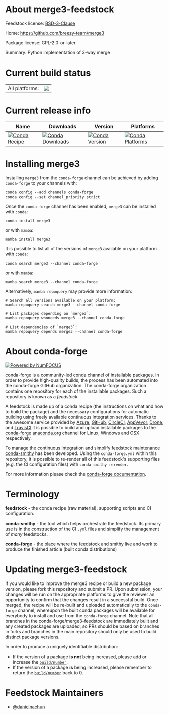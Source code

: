 About merge3-feedstock
======================

Feedstock license: [BSD-3-Clause](https://github.com/conda-forge/merge3-feedstock/blob/main/LICENSE.txt)

Home: https://github.com/breezy-team/merge3

Package license: GPL-2.0-or-later

Summary: Python implementation of 3-way merge

Current build status
====================


<table><tr><td>All platforms:</td>
    <td>
      <a href="https://dev.azure.com/conda-forge/feedstock-builds/_build/latest?definitionId=25214&branchName=main">
        <img src="https://dev.azure.com/conda-forge/feedstock-builds/_apis/build/status/merge3-feedstock?branchName=main">
      </a>
    </td>
  </tr>
</table>

Current release info
====================

| Name | Downloads | Version | Platforms |
| --- | --- | --- | --- |
| [![Conda Recipe](https://img.shields.io/badge/recipe-merge3-green.svg)](https://anaconda.org/conda-forge/merge3) | [![Conda Downloads](https://img.shields.io/conda/dn/conda-forge/merge3.svg)](https://anaconda.org/conda-forge/merge3) | [![Conda Version](https://img.shields.io/conda/vn/conda-forge/merge3.svg)](https://anaconda.org/conda-forge/merge3) | [![Conda Platforms](https://img.shields.io/conda/pn/conda-forge/merge3.svg)](https://anaconda.org/conda-forge/merge3) |

Installing merge3
=================

Installing `merge3` from the `conda-forge` channel can be achieved by adding `conda-forge` to your channels with:

```
conda config --add channels conda-forge
conda config --set channel_priority strict
```

Once the `conda-forge` channel has been enabled, `merge3` can be installed with `conda`:

```
conda install merge3
```

or with `mamba`:

```
mamba install merge3
```

It is possible to list all of the versions of `merge3` available on your platform with `conda`:

```
conda search merge3 --channel conda-forge
```

or with `mamba`:

```
mamba search merge3 --channel conda-forge
```

Alternatively, `mamba repoquery` may provide more information:

```
# Search all versions available on your platform:
mamba repoquery search merge3 --channel conda-forge

# List packages depending on `merge3`:
mamba repoquery whoneeds merge3 --channel conda-forge

# List dependencies of `merge3`:
mamba repoquery depends merge3 --channel conda-forge
```


About conda-forge
=================

[![Powered by
NumFOCUS](https://img.shields.io/badge/powered%20by-NumFOCUS-orange.svg?style=flat&colorA=E1523D&colorB=007D8A)](https://numfocus.org)

conda-forge is a community-led conda channel of installable packages.
In order to provide high-quality builds, the process has been automated into the
conda-forge GitHub organization. The conda-forge organization contains one repository
for each of the installable packages. Such a repository is known as a *feedstock*.

A feedstock is made up of a conda recipe (the instructions on what and how to build
the package) and the necessary configurations for automatic building using freely
available continuous integration services. Thanks to the awesome service provided by
[Azure](https://azure.microsoft.com/en-us/services/devops/), [GitHub](https://github.com/),
[CircleCI](https://circleci.com/), [AppVeyor](https://www.appveyor.com/),
[Drone](https://cloud.drone.io/welcome), and [TravisCI](https://travis-ci.com/)
it is possible to build and upload installable packages to the
[conda-forge](https://anaconda.org/conda-forge) [anaconda.org](https://anaconda.org/)
channel for Linux, Windows and OSX respectively.

To manage the continuous integration and simplify feedstock maintenance
[conda-smithy](https://github.com/conda-forge/conda-smithy) has been developed.
Using the ``conda-forge.yml`` within this repository, it is possible to re-render all of
this feedstock's supporting files (e.g. the CI configuration files) with ``conda smithy rerender``.

For more information please check the [conda-forge documentation](https://conda-forge.org/docs/).

Terminology
===========

**feedstock** - the conda recipe (raw material), supporting scripts and CI configuration.

**conda-smithy** - the tool which helps orchestrate the feedstock.
                   Its primary use is in the construction of the CI ``.yml`` files
                   and simplify the management of *many* feedstocks.

**conda-forge** - the place where the feedstock and smithy live and work to
                  produce the finished article (built conda distributions)


Updating merge3-feedstock
=========================

If you would like to improve the merge3 recipe or build a new
package version, please fork this repository and submit a PR. Upon submission,
your changes will be run on the appropriate platforms to give the reviewer an
opportunity to confirm that the changes result in a successful build. Once
merged, the recipe will be re-built and uploaded automatically to the
`conda-forge` channel, whereupon the built conda packages will be available for
everybody to install and use from the `conda-forge` channel.
Note that all branches in the conda-forge/merge3-feedstock are
immediately built and any created packages are uploaded, so PRs should be based
on branches in forks and branches in the main repository should only be used to
build distinct package versions.

In order to produce a uniquely identifiable distribution:
 * If the version of a package **is not** being increased, please add or increase
   the [``build/number``](https://docs.conda.io/projects/conda-build/en/latest/resources/define-metadata.html#build-number-and-string).
 * If the version of a package **is** being increased, please remember to return
   the [``build/number``](https://docs.conda.io/projects/conda-build/en/latest/resources/define-metadata.html#build-number-and-string)
   back to 0.

Feedstock Maintainers
=====================

* [@danielnachun](https://github.com/danielnachun/)

